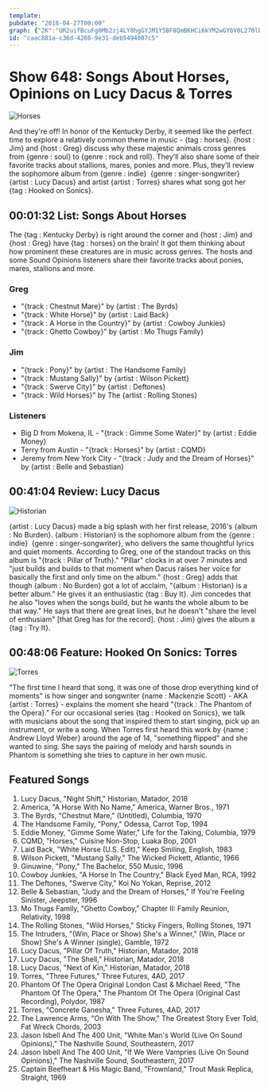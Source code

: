 ```yaml
---
template: 
pubdate: "2018-04-27T00:00"
graph: {"2K":"UR2uifBcuFg0Mb2zj4LY8hgGYJM1Y5BF8QmBKHCi6kYM2wGYbV0L270lbAIFCEC05RDcW9GfMqSqdbtdEPgaNyXcQGBWZxMQbJFwUbfsksU7oT0EkdxBHQyN","1WG":"ixJ6ZkOq9DTiA3pkOq9DSMhH1ixJ6Z97qipBHm1GX6cfddhnxe","286":""}
id: "caac881a-c36d-4288-9e31-deb5494007c5"
---
```






# Show 648: Songs About Horses, Opinions on Lucy Dacus & Torres

![Horses](https://static.soundopinions.org/images/2018/horses_1.jpg)

And they're off! In honor of the Kentucky Derby, it seemed like the perfect time to explore a relatively common theme in music - {tag : horses}. {host : Jim} and {host : Greg} discuss why these majestic animals cross genres from {genre : soul} to {genre : rock and roll}. They'll also share some of their favorite tracks about stallions, mares, ponies and more. Plus, they'll review the sophomore album from {genre : indie}  {genre : singer-songwriter}  {artist : Lucy Dacus} and artist {artist : Torres} shares what song got her {tag : Hooked on Sonics}.



## 00:01:32 List: Songs About Horses

The {tag : Kentucky Derby} is right around the corner and {host : Jim} and {host : Greg} have {tag : horses} on the brain! It got them thinking about how prominent these creatures are in music across genres. The hosts and some Sound Opinions listeners share their favorite tracks about ponies, mares, stallions and more.


### Greg

- "{track : Chestnut Mare}" by {artist : The Byrds}
- "{track : White Horse}" by {artist : Laid Back}
- "{track : A Horse in the Country}" by {artist : Cowboy Junkies}
- "{track : Ghetto Cowboy}" by {artist : Mo Thugs Family}


### Jim

- "{track : Pony}" by {artist : The Handsome Family}
- "{track : Mustang Sally}" by {artist : Wilson Pickett}
- "{track : Swerve City}" by {artist : Deftones}
- "{track : Wild Horses}" by The {artist : Rolling Stones}


### Listeners

- Big D from Mokena, IL - "{track : Gimme Some Water}" by {artist : Eddie Money}
- Terry from Austin - "{track : Horses}" by {artist : CQMD}
- Jeremy from New York City - "{track : Judy and the Dream of Horses}" by {artist : Belle and Sebastian}



## 00:41:04 Review: Lucy Dacus

![Historian](https://static.soundopinions.org/assets/648/1WG0.jpg)

{artist : Lucy Dacus} made a big splash with her first release, 2016's {album : No Burden}. {album : Historian} is the sophomore album from the {genre : indie}  {genre : singer-songwriter}, who delivers the same thoughtful lyrics and quiet moments. According to Greg, one of the standout tracks on this album is "{track : Pillar of Truth}." "Pillar" clocks in at over 7 minutes and "just builds and builds to that moment when Dacus raises her voice for basically the first and only time on the album." {host : Greg} adds that though {album : No Burden} got a lot of acclaim, "{album : Historian} is a better album." He gives it an enthusiastic {tag : Buy It}. Jim concedes that he also "loves when the songs build, but he wants the whole album to be that way." He says that there are great lines, but he doesn't "share the level of enthusiam" [that Greg has for the record]. {host : Jim} gives the album a {tag : Try It}.



## 00:48:06 Feature: Hooked On Sonics: Torres

![Torres](https://static.soundopinions.org/assets/648/2860.jpg)

"The first time I heard that song, it was one of those drop everything kind of moments" is how singer and songwriter {name : Mackenzie Scott} - AKA {artist : Torres} - explains the moment she heard "{track : The Phantom of the Opera}." For our occasional series {tag : Hooked on Sonics}, we talk with musicians about the song that inspired them to start singing, pick up an instrument, or write a song. When Torres first heard this work by {name : Andrew Lloyd Weber} around the age of 14, "something flipped" and she wanted to sing. She says the pairing of melody and harsh sounds in Phantom is something she tries to capture in her own music.



## Featured Songs

1. Lucy Dacus, "Night Shift," Historian, Matador, 2018
2. America, "A Horse With No Name," America, Warner Bros., 1971
3. The Byrds, "Chestnut Mare," (Untitled), Columbia, 1970
4. The Handsome Family, "Pony," Odessa, Carrot Top, 1994
5. Eddie Money, "Gimme Some Water," Life for the Taking, Columbia, 1979
6. CQMD, "Horses," Cuisine Non-Stop, Luaka Bop, 2001
7. Laid Back, "White Horse (U.S. Edit)," Keep Smiling, English, 1983
8. Wilson Pickett, "Mustang Sally," The Wicked Pickett, Atlantic, 1966
9. Ginuwine, "Pony," The Bachelor, 550 Music, 1996
10. Cowboy Junkies, "A Horse In The Country," Black Eyed Man, RCA, 1992
11. The Deftones, "Swerve City," Koi No Yokan, Reprise, 2012
12. Belle & Sebastian, "Judy and the Dream of Horses," If You're Feeling Sinister, Jeepster, 1996
13. Mo Thugs Family, "Ghetto Cowboy," Chapter II: Family Reunion, Relativity, 1998
14. The Rolling Stones, "Wild Horses," Sticky Fingers, Rolling Stones, 1971
15. The Intruders, "(Win, Place or Show) She's a Winner," (Win, Place or Show) She's A Winner (single), Gamble, 1972
16. Lucy Dacus, "Pillar Of Truth," Historian, Matador, 2018
17. Lucy Dacus, "The Shell," Historian, Matador, 2018
18. Lucy Dacus, "Next of Kin," Historian, Matador, 2018
19. Torres, "Three Futures," Three Futures, 4AD, 2017
20. Phantom Of The Opera Original London Cast & Michael Reed, "The Phantom Of The Opera," The Phantom Of The Opera (Original Cast Recording), Polydor, 1987
21. Torres, "Concrete Ganesha," Three Futures, 4AD, 2017
22. The Lawrence Arms, "On With The Show," The Greatest Story Ever Told, Fat Wreck Chords, 2003
23. Jason Isbell And The 400 Unit, "White Man's World (Live On Sound Opinions)," The Nashville Sound, Southeastern, 2017
24. Jason Isbell And The 400 Unit, "If We Were Vampries (Live On Sound Opinions)," The Nashville Sound, Southeastern, 2017
25. Captain Beefheart & His Magic Band, "Frownland," Trout Mask Replica, Straight, 1969